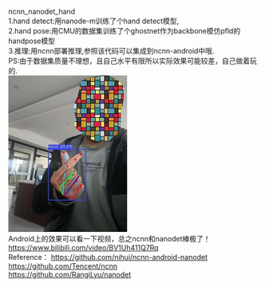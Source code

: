 ncnn_nanodet_hand  
1.hand detect:用nanode-m训练了个hand detect模型,  
2.hand pose:用CMU的数据集训练了个ghostnet作为backbone模仿pfld的handpose模型  
3.推理:用ncnn部署推理,参照该代码可以集成到ncnn-android中哦.  
PS:由于数据集质量不理想，且自己水平有限所以实际效果可能较差，自己做着玩的.  
![image](https://github.com/FeiGeChuanShu/ncnn_nanodet_hand/blob/main/result.jpg)  
Android上的效果可以看一下视频，总之ncnn和nanodet棒极了！  
https://www.bilibili.com/video/BV1Uh411Q7Rq  
Reference：
https://github.com/nihui/ncnn-android-nanodet  
https://github.com/Tencent/ncnn  
https://github.com/RangiLyu/nanodet  
